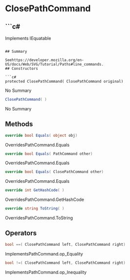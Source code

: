 # ClosePathCommand

## ```c#
Implements IEquatable<ClosePathCommand>
```

## Summary

Seehttps://developer.mozilla.org/en-US/docs/Web/SVG/Tutorial/Paths#line_commands.
## Constructors

```c#
protected ClosePathCommand( ClosePathCommand original) 
```
No Summary
```c#
ClosePathCommand( ) 
```
No Summary
## Methods

```c#
override bool Equals( object obj) 
```
OverridesPathCommand.Equals
```c#
override bool Equals( PathCommand other) 
```
OverridesPathCommand.Equals
```c#
override bool Equals( ClosePathCommand other) 
```
OverridesPathCommand.Equals
```c#
override int GetHashCode( ) 
```
OverridesPathCommand.GetHashCode
```c#
override string ToString( ) 
```
OverridesPathCommand.ToString
## Operators

```c#
bool ==( ClosePathCommand left, ClosePathCommand right) 
```
ImplementsPathCommand.op_Equality
```c#
bool !=( ClosePathCommand left, ClosePathCommand right) 
```
ImplementsPathCommand.op_Inequality
